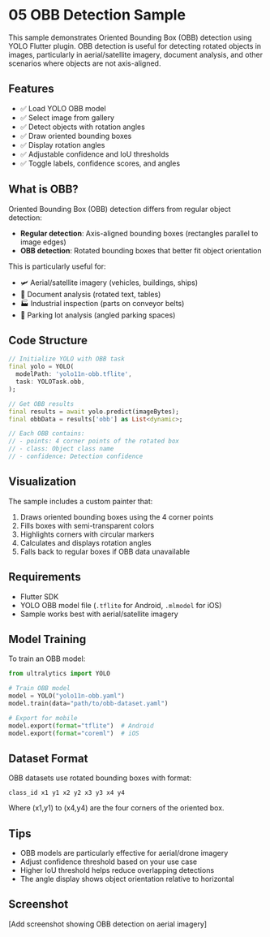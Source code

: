 # 05 OBB Detection Sample

This sample demonstrates Oriented Bounding Box (OBB) detection using YOLO Flutter plugin. OBB detection is useful for detecting rotated objects in images, particularly in aerial/satellite imagery, document analysis, and other scenarios where objects are not axis-aligned.

## Features

- ✅ Load YOLO OBB model
- ✅ Select image from gallery
- ✅ Detect objects with rotation angles
- ✅ Draw oriented bounding boxes
- ✅ Display rotation angles
- ✅ Adjustable confidence and IoU thresholds
- ✅ Toggle labels, confidence scores, and angles

## What is OBB?

Oriented Bounding Box (OBB) detection differs from regular object detection:

- **Regular detection**: Axis-aligned bounding boxes (rectangles parallel to image edges)
- **OBB detection**: Rotated bounding boxes that better fit object orientation

This is particularly useful for:

- 🛩️ Aerial/satellite imagery (vehicles, buildings, ships)
- 📄 Document analysis (rotated text, tables)
- 🏭 Industrial inspection (parts on conveyor belts)
- 🚗 Parking lot analysis (angled parking spaces)

## Code Structure

```dart
// Initialize YOLO with OBB task
final yolo = YOLO(
  modelPath: 'yolo11n-obb.tflite',
  task: YOLOTask.obb,
);

// Get OBB results
final results = await yolo.predict(imageBytes);
final obbData = results['obb'] as List<dynamic>;

// Each OBB contains:
// - points: 4 corner points of the rotated box
// - class: Object class name
// - confidence: Detection confidence
```

## Visualization

The sample includes a custom painter that:

1. Draws oriented bounding boxes using the 4 corner points
2. Fills boxes with semi-transparent colors
3. Highlights corners with circular markers
4. Calculates and displays rotation angles
5. Falls back to regular boxes if OBB data unavailable

## Requirements

- Flutter SDK
- YOLO OBB model file (`.tflite` for Android, `.mlmodel` for iOS)
- Sample works best with aerial/satellite imagery

## Model Training

To train an OBB model:

```python
from ultralytics import YOLO

# Train OBB model
model = YOLO("yolo11n-obb.yaml")
model.train(data="path/to/obb-dataset.yaml")

# Export for mobile
model.export(format="tflite")  # Android
model.export(format="coreml")  # iOS
```

## Dataset Format

OBB datasets use rotated bounding boxes with format:

```
class_id x1 y1 x2 y2 x3 y3 x4 y4
```

Where (x1,y1) to (x4,y4) are the four corners of the oriented box.

## Tips

- OBB models are particularly effective for aerial/drone imagery
- Adjust confidence threshold based on your use case
- Higher IoU threshold helps reduce overlapping detections
- The angle display shows object orientation relative to horizontal

## Screenshot

[Add screenshot showing OBB detection on aerial imagery]
